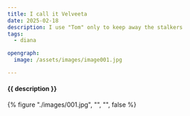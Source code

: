 ```yaml
---
title: I call it Velveeta
date: 2025-02-18
description: I use "Tom" only to keep away the stalkers
tags:
  - diana

opengraph:
  image: /assets/images/image001.jpg

---
```


<h4>{{ description }}</h4>

{% figure "./images/001.jpg", "", "", false %}
